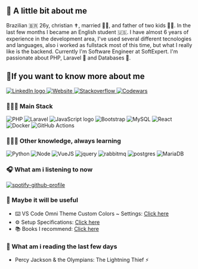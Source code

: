 ## 🧾 A little bit about me

Brazilian 🇧🇷 26y, christian ✝️️, married 👰‍♀️, and father of two kids 👶👶.
In the last few months I became an English student 🇺🇸.
I have almost 6 years of experience in the development area, I've used several different tecnologies and languages,
also i worked as fullstack most of this time, but what I really like is the backend.
Currently I'm Software Engineer at SoftExpert. I'm passionate about PHP, Laravel 🐘 and Databases 🐬.

## 📍If you want to know more about me

<div>
  <a href="https://www.linkedin.com/in/wellisson-ribeiro" target="_blank">
    <img src="https://img.shields.io/badge/LinkedIn-000?style=for-the-badge&logo=linkedin&logoColor=bd93f9" alt="LinkedIn logo" title="LinkedIn"/>
  </a>

  <a href="https://www.wribeiiro.com" target="_blank">
    <img src="https://img.shields.io/badge/Personal Website-000?style=for-the-badge&logo=wordpress&logoColor=bd93f9" alt="Website" title="Website"/>
  </a>

  <a href="https://stackoverflow.com/users/7039025/wribeiro" target="_blank">
    <img src="https://img.shields.io/badge/Stack_Overflow-000?style=for-the-badge&logo=stack-overflow&logoColor=bd93f9" alt="Stackoverflow" title="Stackoverflow"/>
  </a>
  
  <a href="https://www.codewars.com/users/wribeiiro" target="_blank">
    <img src="https://img.shields.io/badge/Codewars-000?style=for-the-badge&logo=Codewars&logoColor=bd93f9" alt="Codewars" title="Codewars"/>
  </a>
</div>

### 👨🏻‍💻 Main Stack

<div>
<img alt="PHP" src="https://img.shields.io/badge/PHP-000?style=for-the-badge&logo=php&logoColor=bd93f9"/>
<img alt="Laravel" src="https://img.shields.io/badge/Laravel-000?style=for-the-badge&&logo=laravel&logoColor=bd93f9"/>
<img alt="JavaScript logo" src="https://img.shields.io/badge/JavaScript-000?style=for-the-badge&logo=Javascript&logoColor=bd93f9" title="JavaScript" />
<img alt="Bootstrap" src="https://img.shields.io/badge/Bootstrap-000?style=for-the-badge&logo=bootstrap&logoColor=bd93f9"/>
<img alt="MySQL" src="https://img.shields.io/badge/MySQL-000?style=for-the-badge&logo=mysql&logoColor=bd93f9"/>
<img alt="React" src="https://img.shields.io/badge/React-000?style=for-the-badge&logo=react&logoColor=bd93f9" title="React" />
<img alt="Docker" src="https://img.shields.io/badge/Docker-000?style=for-the-badge&logo=docker&logoColor=bd93f9"/>
<img alt="GitHub Actions" src="https://img.shields.io/badge/Github Actions-000?style=for-the-badge&logo=githubactions&logoColor=bd93f9"/>
</div>

### 👨🏻‍💻 Other knowledge, always learning
<div>
<img alt="Python" src="https://img.shields.io/badge/Python-000?style=for-the-badge&logo=python&logoColor=bd93f9"/>
<img alt="Node" src="https://img.shields.io/badge/node.js-000?style=for-the-badge&logo=node.js&logoColor=bd93f9"/>
<img alt="VueJS" src="https://img.shields.io/badge/vuejs-000?style=for-the-badge&logo=vuedotjs&logoColor=bd93f9"/>
<img alt="jquery" src="https://img.shields.io/badge/jquery-000?style=for-the-badge&logo=jquery&logoColor=bd93f9"/>
<img alt="rabbitmq" src="https://img.shields.io/badge/Rabbitmq-000?style=for-the-badge&logo=rabbitmq&logoColor=bd93f9"/>
<img alt="postgres" src="https://img.shields.io/badge/postgres-000?style=for-the-badge&logo=postgresql&logoColor=bd93f9"/>
<img alt="MariaDB" src="https://img.shields.io/badge/MariaDB-000?style=for-the-badge&logo=MariaDB&logoColor=bd93f9"/>

</div>

### 🎧 What am i listening to now

[![spotify-github-profile](https://spotify-github-profile.vercel.app/api/view?uid=itd9eq7e1e947txikhoq350jh&cover_image=true&theme=novatorem)](https://github.com/kittinan/spotify-github-profile)

### 🧩 Maybe it will be useful

- ⌨️ VS Code Omni Theme Custom Colors ~ Settings: <a target="_blank" href="https://gist.github.com/wribeiiro/6665089319be97b14f2a914e90a864a4">Click here</a>
- ⚙️ Setup Specifications: <a target="_blank" href="https://gist.github.com/wribeiiro/23331348e70998486e1710a64d28893e">Click here</a>
- 📚 Books I recommend: <a target="_blank" href="https://github.com/wribeiiro/books">Click here</a>

### 📖 What am i reading the last few days

- Percy Jackson & the Olympians: The Lightning Thief ⚡

